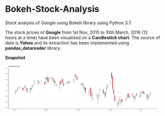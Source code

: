 # Bokeh-Stock-Analysis
Stock analysis of Google using Bokeh library using Python 3.7.

The stock prices of **Google** from 1st Nov, 2015 to 10th March, 2016 (12 hours at a time) have been visualised on a **Candlestick chart**.
The source of data is **Yahoo** and its extraction has been implemented using **pandas_datareader** library.

**Snapshot**

![Stock](bokeh_plot_stock.png)
